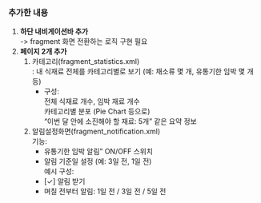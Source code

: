 ### 추가한 내용
1. **하단 내비게이션바 추가**   
   -> fragment 화면 전환하는 로직 구현 필요  
2. **페이지 2개 추가**  
   1. 카테고리(fragment_statistics.xml)  
      : 내 식재료 전체를 카테고리별로 보기 (예: 채소류 몇 개, 유통기한 임박 몇 개 등)
      * 구성:  
        전체 식재료 개수, 임박 재료 개수  
        카테고리별 분포 (Pie Chart 등으로)  
        “이번 달 안에 소진해야 할 재료: 5개” 같은 요약 정보  
   2. 알림설정화면(fragment_notification.xml)  
      기능:  
      * 유통기한 임박 알림” ON/OFF 스위치  
      * 알림 기준일 설정 (예: 3일 전, 1일 전)  
    예시 구성:  
      * [✓] 알림 받기  
      * 며칠 전부터 알림: 1일 전 / 3일 전 / 5일 전
